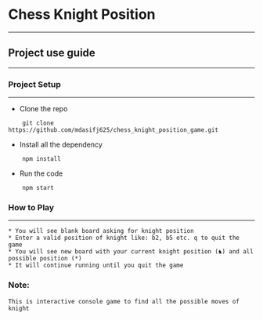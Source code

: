 # Chess Knight Position
---

## Project use guide
---

### Project Setup
***

* Clone the repo  
```console
    git clone https://github.com/mdasifj625/chess_knight_position_game.git
```
* Install all the dependency
```console
    npm install
```
* Run the code
```console
    npm start
```

### How to Play
***
    * You will see blank board asking for knight position
    * Enter a valid position of knight like: b2, b5 etc. q to quit the game
    * You will see new board with your current knight position (♞) and all possible position (*)
    * It will continue running until you quit the game

### Note:
    This is interactive console game to find all the possible moves of knight
